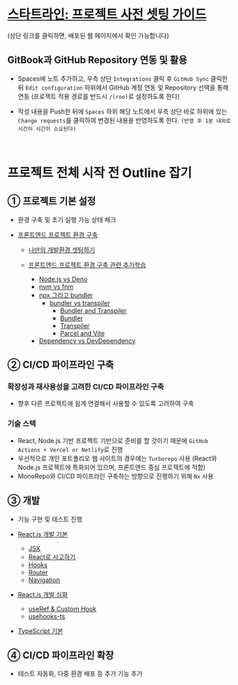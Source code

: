 # [스타트라인: 프로젝트 사전 셋팅 가이드](https://mike-4.gitbook.io/undefined)

(상단 링크를 클릭하면, 배포된 웹 페이지에서 확인 가능합니다)

## GitBook과 GitHub Repository 연동 및 활용

- Spaces에 노트 추가하고, 우측 상단 `Integrations` 클릭 후 `GitHub Sync` 클릭한 뒤 `Edit configuration` 하위에서 GitHub 계정 연동 및 Repository 선택을 통해 연동
  (프로젝트 적용 경로를 반드시 `/(roo)`로 설정하도록 한다)

- 작성 내용을 Push한 뒤에 `Spaces` 하위 해당 노트에서 우측 상단 바로 하위에 있는 `Change requests`를 클릭하여 변경된 내용을 반영하도록 한다.
  `(반영 후 1분 내외로 시간이 시간이 소요된다)`

<br/>

# 프로젝트 전체 시작 전 Outline 잡기

## ① 프로젝트 기본 설정

- 환경 구축 및 초기 실행 가능 상태 체크

- [프론트엔드 프로젝트 환경 구축](/Front-End/EnvSetting/)

  - [나만의 개발환경 셋팅하기](/Front-End/EnvSetting/1.BaseDevEnv.md)

  - [프론트엔드 프로젝트 환경 구축 관련 추가학습](/Front-End/EnvSetting/2.AdditionalStudy/)

    - [Node.js vs Deno](/Front-End/EnvSetting/2.AdditionalStudy/1.Deno_and_NodeJS.md)
    - [nvm vs fnm](/Front-End/EnvSetting/2.AdditionalStudy/2.nvm_and_fnm.md)
    - [npx 그리고 bundler](/Front-End/EnvSetting/2.AdditionalStudy/3.npx_and_bundler.md)
      - [bundler vs transpiler](/Front-End/EnvSetting/2.AdditionalStudy/3-1.bundler_and_transpiler/)
        - [Bundler and Transpiler](/Front-End/EnvSetting/2.AdditionalStudy/3-1.bundler_and_transpiler/1.Bundler_and_Transpiler.md)
        - [Bundler](/Front-End/EnvSetting/2.AdditionalStudy/3-1.bundler_and_transpiler/2.Bundler.md)
        - [Transpiler](/Front-End/EnvSetting/2.AdditionalStudy/3-1.bundler_and_transpiler/3.Transpiler.md)
        - [Parcel and Vite](/Front-End/EnvSetting/2.AdditionalStudy/3-1.bundler_and_transpiler/4.Parcel_and_Vite.md)
    - [Dependency vs DevDependency](/Front-End/EnvSetting/2.AdditionalStudy/4.devdependency_and_dependency.md)

## ② CI/CD 파이프라인 구축

### 확장성과 재사용성을 고려한 CI/CD 파이프라인 구축

- 향후 다른 프로젝트에 쉽게 연결해서 사용할 수 있도록 고려하여 구축

### 기술 스택

- React, Node.js 기반 프로젝트 기반으로 준비를 할 것이기 때문에 `GitHub Actions + Vercel or Netlify`로 진행
- 우선적으로 개인 포트폴리오 웹 사이트의 경우에는 `Turborepo` 사용
  (React와 Node.js 프로젝트에 특화되어 있으며, 프론트엔드 중심 프로젝트에 적합)
- MonoRepo와 CI/CD 파이프라인 구축하는 방향으로 진행하기 위해 `Nx` 사용

## ③ 개발

- 기능 구현 및 테스트 진행

- [React.js 개발 기본](/Front-End/ReactJS/)

  - [JSX](/React/1.Basic/1.JSX.md)
  - [React로 사고하기](/React/1.Basic/2.ThinkInReact.md)
  - [Hooks](/React/1.Basic/3.Hooks.md)
  - [Router](/React/1.Basic/4.Router.md)
  - [Navigation](/React/1.Basic/5.Navigation.md)

- [React.js 개발 심화](/Front-End/ReactJS/)

  - [useRef & Custom Hook](/Front-End/ReactJS/2.Immediate/4.UseRefCustomHook.md)
  - [usehooks-ts](/Front-End/ReactJS/2.Immediate/5.useHookTS.md)

- [TypeScript 기본](/Front-End/TypeScript/TypeScript.md)

## ④ CI/CD 파이프라인 확장

- 테스트 자동화, 다중 환경 배포 등 추가 기능 추가
